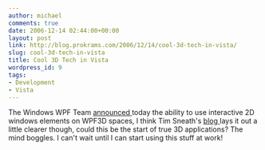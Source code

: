 ```yaml
---
author: michael
comments: true
date: 2006-12-14 02:44:00+00:00
layout: post
link: http://blog.prokrams.com/2006/12/14/cool-3d-tech-in-vista/
slug: cool-3d-tech-in-vista
title: Cool 3D Tech in Vista
wordpress_id: 9
tags:
- Development
- Vista
---
```


The Windows WPF Team [announced ](http://blogs.msdn.com/wpf3d/archive/2006/12/12/interacting-with-2d-on-3d-in-wpf.aspx)today the ability to use interactive 2D windows elements on WPF3D spaces, I think Tim Sneath's [blog ](http://blogs.msdn.com/tims/archive/2006/12/13/new-in-wpf-build-a-true-3d-application.aspx)lays it out a little clearer though, could this be the start of true 3D applications? The mind boggles. I can't wait until I can start using this stuff at work!
